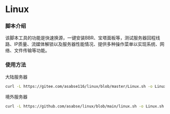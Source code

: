  # Linux

 ### 脚本介绍

 该脚本工具的功能是快速换源，一键安装BBR、宝塔面板等，测试服务器回程线路、IP质量、流媒体解锁以及服务器性能情况、提供多种操作菜单以实现系统、网络、文件传输等功能。
 
### 使用方法
大陆服务器
```bash
curl -L https://gitee.com/asabse116/linux/blob/master/Linux.sh -o Linux.sh && chmod +x Linux.sh && bash Linux.sh
```
境外服务器
```bash
curl -L https://github.com/asabse/linux/blob/main/linux.sh -o Linux.sh && chmod +x Linux.sh && bash Linux.sh
